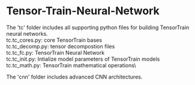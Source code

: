 # Tensor-Train-Neural-Network

The 'tc' folder includes all supporting python files for building TensorTrain neural networks. \
  tc.tc_cores.py: core TensorTrain bases  \
  tc.tc_decomp.py: tensor decompostion files \
  tc.tc_fc.py: TensorTrain Neural Network \
  tc.tc_init.py: Intialize model parameters of TensorTrain models \
  tc.tc_math.py: TensorTrain mathematical operations\

The 'cnn' folder includes advanced CNN architectures.
 
 


